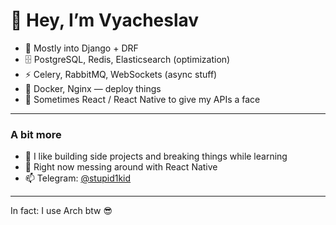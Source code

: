 # 👋 Hey, I’m Vyacheslav

- 🐍 Mostly into Django + DRF  
- 🗄️ PostgreSQL, Redis, Elasticsearch (optimization) 
- ⚡ Celery, RabbitMQ, WebSockets (async stuff)
- 🐳 Docker, Nginx — deploy things
- 🎨 Sometimes React / React Native to give my APIs a face

---

### A bit more
- 👀 I like building side projects and breaking things while learning  
- 🌱 Right now messing around with React Native  
- 📫 Telegram: [@stupid1kid](https://t.me/stupid1kid)  

---

In fact: I use Arch btw 😎
